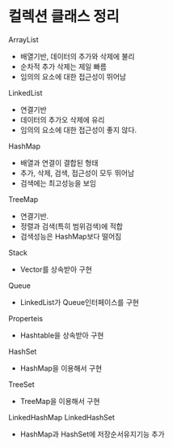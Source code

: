 # 컬렉션 클래스 정리
ArrayList
- 배열기반, 데이터의 추가와 삭제에 불리
- 순차적 추가 삭제는 제일 빠름
- 임의의 요소에 대한 접근성이 뛰어남

LinkedList
- 연결기반
- 데이터의 추가오 삭제에 유리
- 임의의 요소에 대한 접근성이 좋지 않다.

HashMap
- 배열과 연결이 결합된 형태
- 추가, 삭제, 검색, 접근성이 모두 뛰어남
- 검색에는 최고성능을 보임


TreeMap
- 연결기반.
- 정렬과 검색(특히 범위검색)에 적합
- 검색성능은 HashMap보다 떨어짐

Stack
- Vector를 상속받아 구현

Queue
- LinkedList가 Queue인터페이스를 구현

Properteis
- Hashtable을 상속받아 구현

HashSet
- HashMap을 이용해서 구현

TreeSet
- TreeMap을 이용해서 구현

LinkedHashMap
LinkedHashSet
- HashMap과 HashSet에 저장순서유지기능 추가